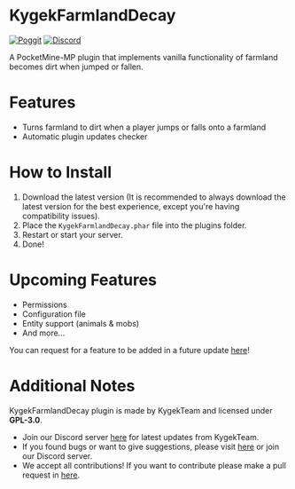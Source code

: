 # KygekFarmlandDecay

[![Poggit](https://poggit.pmmp.io/shield.dl.total/KygekFarmlandDecay)](https://poggit.pmmp.io/p/KygekFarmlandDecay)
[![Discord](https://img.shields.io/discord/735439472992321587.svg?label=&logo=discord&logoColor=ffffff&color=7389D8&labelColor=6A7EC2)](https://discord.gg/CXtqUZv)

A PocketMine-MP plugin that implements vanilla functionality of farmland becomes dirt when jumped or fallen.

# Features

- Turns farmland to dirt when a player jumps or falls onto a farmland
- Automatic plugin updates checker

# How to Install

1. Download the latest version (It is recommended to always download the latest version for the best experience, except you're having compatibility issues).
2. Place the `KygekFarmlandDecay.phar` file into the plugins folder.
3. Restart or start your server.
4. Done!

# Upcoming Features

- Permissions
- Configuration file
- Entity support (animals & mobs)
- And more...

You can request for a feature to be added in a future update [here](https://github.com/KygekTeam/KygekFarmlandDecay/issues)!

# Additional Notes

KygekFarmlandDecay plugin is made by KygekTeam and licensed under **GPL-3.0**.

- Join our Discord server [here](https://discord.gg/CXtqUZv) for latest updates from KygekTeam.
- If you found bugs or want to give suggestions, please visit [here](https://github.com/KygekTeam/KygekFarmlandDecay/issues) or join our Discord server.
- We accept all contributions! If you want to contribute please make a pull request in [here](https://github.com/KygekTeam/KygekFarmlandDecay/pulls).
